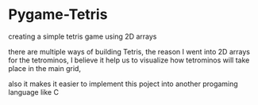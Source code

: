# Pygame-Tetris
creating a simple tetris game using 2D arrays


there are multiple ways of building Tetris, the reason I went into 2D arrays for the tetrominos,
I believe it help us to visualize how tetrominos will take place in the main grid, 

also it makes it easier to implement this poject into another progaming language like C 
